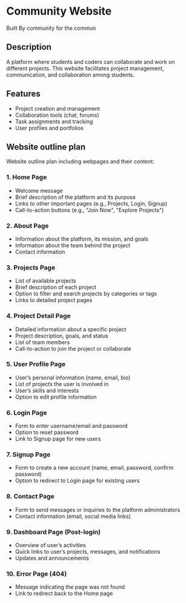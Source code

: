 # Community Website 
Built By community for the commun

## Description
A platform where students and coders can collaborate and work on different projects. This website facilitates project management, communication, and collaboration among students.

## Features
- Project creation and management
- Collaboration tools (chat, forums)
- Task assignments and tracking
- User profiles and portfolios

## Website outline plan
Website outline plan including webpages and their content:

### 1. Home Page
- Welcome message
- Brief description of the platform and its purpose
- Links to other important pages (e.g., Projects, Login, Signup)
- Call-to-action buttons (e.g., "Join Now", "Explore Projects")

### 2. About Page
- Information about the platform, its mission, and goals
- Information about the team behind the project
- Contact information

### 3. Projects Page
- List of available projects
- Brief description of each project
- Option to filter and search projects by categories or tags
- Links to detailed project pages

### 4. Project Detail Page
- Detailed information about a specific project
- Project description, goals, and status
- List of team members
- Call-to-action to join the project or collaborate

### 5. User Profile Page
- User’s personal information (name, email, bio)
- List of projects the user is involved in
- User’s skills and interests
- Option to edit profile information

### 6. Login Page
- Form to enter username/email and password
- Option to reset password
- Link to Signup page for new users

### 7. Signup Page
- Form to create a new account (name, email, password, confirm password)
- Option to redirect to Login page for existing users

### 8. Contact Page
- Form to send messages or inquiries to the platform administrators
- Contact information (email, social media links)

### 9. Dashboard Page (Post-login)
- Overview of user’s activities
- Quick links to user’s projects, messages, and notifications
- Updates and announcements

### 10. Error Page (404)
- Message indicating the page was not found
- Link to redirect back to the Home page
